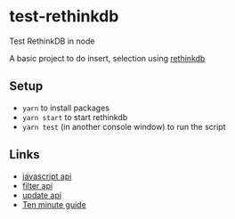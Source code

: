 # test-rethinkdb
Test RethinkDB in node

A basic project to do insert, selection using [rethinkdb](https://rethinkdb.com/)

## Setup

- `yarn` to install packages
- `yarn start` to start rethinkdb
- `yarn test` (in another console window) to run the script

## Links

- [javascript api](https://rethinkdb.com/api/javascript/)
- [filter api](https://rethinkdb.com/api/javascript/filter/)
- [update api](https://rethinkdb.com/api/javascript/update/)
- [Ten minute guide](https://rethinkdb.com/docs/guide/javascript/)
